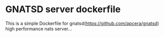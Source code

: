 GNATSD server dockerfile
========================

This is a simple Dockerfile for gnatsd(https://github.com/apcera/gnatsd) high performance nats server...
